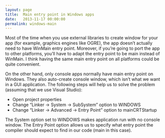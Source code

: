 ```yaml
---
layout: page
title:  Main entry point in Windows apps
date:   2013-11-17 00:00:00
permalink: windows-main
---
```


Most of the time when you use external libraries to create window for your app (for example, graphics engines like OGRE),
the app doesn’t actually need to have WinMain entry point. Moreover, if you’re going to port the app to other platforms, you’ll have to adapt
the entry point to be main instead of WinMain. I think having the same main entry point on all platforms could be quite convenient.

On the other hand, only console apps normally have main entry point on Windows. They also auto-create console window, which isn’t
what we want in a GUI application. The following steps will help us to solve the problem (assuming that we use Visual Studio):

* Open project properties
* Change “Linker -> System -> SubSystem” option to WINDOWS
* Change “Linker -> Advanced -> Entry Point” option to mainCRTStartup

The System option set to WINDOWS makes application run with no console window. The Entry Point option allows us to specify what
entry point the compiler should expect to find in our code (main in this case).
